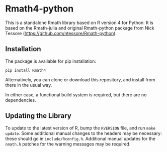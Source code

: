 Rmath4-python
============

This is a standalone Rmath library based on R version 4 for Python. It is based on the Rmath-julia and original Rmath-python package from Nick Tessore (https://github.com/ntessore/Rmath-python).


Installation
------------

The package is available for pip installation:

    pip install Rmath4

Alternatively, you can clone or download this repository, and install from
there in the usual way.

In either case, a functional build system is required, but there are no
dependencies.


Updating the Library
--------------------

To update to the latest version of R, bump the `RVERSION` file, and run `make
update`. Some additional manual changes to the headers may be necessary: these
should go in `include/Rconfig.h`. Additional manual updates for the `nmath.h` patches for the warning messages may be required.


[Rmath]: https://cran.r-project.org/doc/manuals/r-release/R-admin.html#The-standalone-Rmath-library
[Rmath-julia]: https://github.com/JuliaStats/Rmath-julia
[Rmath-python]: https://github.com/ntessore/Rmath-python
